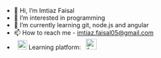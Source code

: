 - 👋 Hi, I’m Imtiaz Faisal
- 👀 I’m interested in programming
- 🌱 I’m currently learning git, node.js and angular
- 📫 How to reach me - imtiaz.faisal05@gmail.com 
- &nbsp; <img src="https://cdn-icons-png.flaticon.com/512/90/90603.png" width="22" height="22" > Learning platform: &nbsp; <a href="https://www.freecodecamp.org/imtiaz-faisal" target="_blank"><img src="https://yt3.ggpht.com/ytc/AKedOLRkU2-RDemsCSaVVsPwc-yxtWruCB1Gr2VIgQKOKg=s88-c-k-c0x00ffffff-no-rj" width="25" height="25" title="freecodecamp"></a>

